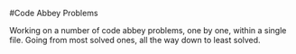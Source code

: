 #Code Abbey Problems

Working on a number of code abbey problems, one by one, within a single file. Going from most solved ones, all the way down to  least
solved.